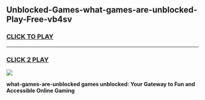 
## Unblocked-Games-what-games-are-unblocked-Play-Free-vb4sv
<h3>
<a href="https://premium76.site?title=what-games-are-unblocked&ref=15A">CLICK TO PLAY</a></h3>
<hr>

<h3>
<a href="https://premium76.site?title=what-games-are-unblocked&ref=15A">CLICK 2 PLAY</a>
  
</h3>

<a href="https://premium76.site?title=what-games-are-unblocked&ref=15A"><img src="https://clearcache.store/games.png"></a>


**what-games-are-unblocked games unblocked: Your Gateway to Fun and Accessible Online Gaming**
